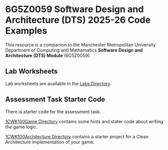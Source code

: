# 6G5Z0059 Software Design and Architecture (DTS) 2025-26 Code Examples
This resource is a companion to the Manchester Metropolitan University Department of Computing and Mathematics **Software Design and Architecture (DTS) Module** (6G5Z0059).

## Lab Worksheets

Lab worksheets are available in the [Labs Directory](./Labs/).

## Assessment Task Starter Code

There is starter code for the assessment task.

[1CWK100Game Directory](./1CWK100Game/) contains some hints and stater code about writing the game logic.

[1CWK100Architecture Directory](./1CWK100Architecture/) contains a starter project for a Clean Architecture implementation of your game.



